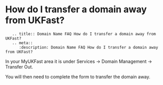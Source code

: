 # How do I transfer a domain away from UKFast?

```eval_rst
   .. title:: Domain Name FAQ How do I transfer a domain away from UKFast?
   .. meta::
      :description: Domain Name FAQ How do I transfer a domain away from UKFast?
```


In your MyUKFast area it is under Services -> Domain Management -> Transfer Out.

You will then need to complete the form to transfer the domain away.


